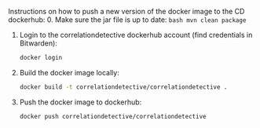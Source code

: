 Instructions on how to push a new version of the docker image to the CD dockerhub:
0. Make sure the jar file is up to date:
    ```bash
    mvn clean package
    ```
1. Login to the correlationdetective dockerhub account (find credentials in Bitwarden):
    ```bash
    docker login
    ```
2. Build the docker image locally:
    ```bash
    docker build -t correlationdetective/correlationdetective .
    ```
3. Push the docker image to dockerhub:
    ```bash
    docker push correlationdetective/correlationdetective
    ```